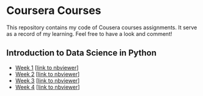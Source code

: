 # Coursera Courses

This repository contains my code of Cousera courses assignments. It serve as a record of my learning. Feel free to have a look and comment!

## Introduction to Data Science in Python
* [Week 1](IntroductiontoDataScienceinPython/Week1Assignment/assignment1.ipynb) [[link to nbviewer](https://nbviewer.jupyter.org/github/leungkcofficial/Coursera/blob/6356181da91ea30d9ec014169a93c5c383ecdadb/IntroductiontoDataScienceinPython/Week1Assignment/assignment1.ipynb)]
* [Week 2](IntroductiontoDataScienceinPython/Week2Assignment/assignment2.ipynb) [[link to nbviewer](https://nbviewer.jupyter.org/github/leungkcofficial/Coursera/blob/6356181da91ea30d9ec014169a93c5c383ecdadb/IntroductiontoDataScienceinPython/Week2Assignment/assignment2.ipynb)]
* [Week 3](IntroductiontoDataScienceinPython/Week3Assignment/assignment3.ipynb) [[link to nbviewer](https://nbviewer.jupyter.org/github/leungkcofficial/Coursera/blob/6356181da91ea30d9ec014169a93c5c383ecdadb/IntroductiontoDataScienceinPython/Week3Assignment/assignment3.ipynb)]
* [Week 4](IntroductiontoDataScienceinPython/Week4Assignment/assignment4.ipynb) [[link to nbviewer](https://nbviewer.jupyter.org/github/leungkcofficial/Coursera/blob/6356181da91ea30d9ec014169a93c5c383ecdadb/IntroductiontoDataScienceinPython/Week4Assignment/assignment4.ipynb)]
